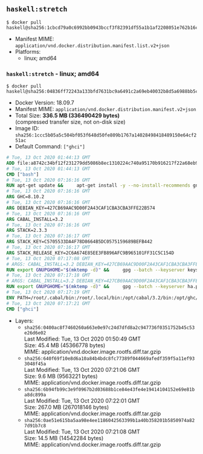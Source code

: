 ## `haskell:stretch`

```console
$ docker pull haskell@sha256:1cbcd79a0c6992bb0943bccf3f82391df55a1b1af2208051e762b16c4d00d4e9
```

-	Manifest MIME: `application/vnd.docker.distribution.manifest.list.v2+json`
-	Platforms:
	-	linux; amd64

### `haskell:stretch` - linux; amd64

```console
$ docker pull haskell@sha256:04836ff72243a133bfd7631bc9a6491c2a69eb40032b8d5a6988bb5cf9041bb0
```

-	Docker Version: 18.09.7
-	Manifest MIME: `application/vnd.docker.distribution.manifest.v2+json`
-	Total Size: **336.5 MB (336490429 bytes)**  
	(compressed transfer size, not on-disk size)
-	Image ID: `sha256:1ccc5b05a5c504bf053f648d50fe809b1767a14028498418489150e64cf251ac`
-	Default Command: `["ghci"]`

```dockerfile
# Tue, 13 Oct 2020 01:44:13 GMT
ADD file:a8742c34bf12f231279dd5086b8ec1310224c740a95170b916217f22a68eb9a7 in / 
# Tue, 13 Oct 2020 01:44:13 GMT
CMD ["bash"]
# Tue, 13 Oct 2020 07:16:16 GMT
RUN apt-get update &&     apt-get install -y --no-install-recommends gnupg ca-certificates dirmngr &&     rm -rf /var/lib/apt/lists/*
# Tue, 13 Oct 2020 07:16:16 GMT
ARG GHC=8.10.2
# Tue, 13 Oct 2020 07:16:16 GMT
ARG DEBIAN_KEY=427CB69AAC9D00F2A43CAF1CBA3CBA3FFE22B574
# Tue, 13 Oct 2020 07:16:16 GMT
ARG CABAL_INSTALL=3.2
# Tue, 13 Oct 2020 07:16:16 GMT
ARG STACK=2.3.3
# Tue, 13 Oct 2020 07:16:17 GMT
ARG STACK_KEY=C5705533DA4F78D8664B5DC0575159689BEFB442
# Tue, 13 Oct 2020 07:16:17 GMT
ARG STACK_RELEASE_KEY=2C6A674E85EE3FB896AFC9B965101FF31C5C154D
# Tue, 13 Oct 2020 07:17:08 GMT
# ARGS: CABAL_INSTALL=3.2 DEBIAN_KEY=427CB69AAC9D00F2A43CAF1CBA3CBA3FFE22B574 GHC=8.10.2 STACK=2.3.3 STACK_KEY=C5705533DA4F78D8664B5DC0575159689BEFB442 STACK_RELEASE_KEY=2C6A674E85EE3FB896AFC9B965101FF31C5C154D
RUN export GNUPGHOME="$(mktemp -d)" &&     gpg --batch --keyserver keyserver.ubuntu.com --recv-keys ${DEBIAN_KEY} &&     gpg --batch --armor --export ${DEBIAN_KEY} > /etc/apt/trusted.gpg.d/haskell.org.gpg.asc &&     gpgconf --kill all &&     echo 'deb http://downloads.haskell.org/debian stretch main' > /etc/apt/sources.list.d/ghc.list &&     apt-get update &&     apt-get install -y --no-install-recommends         cabal-install-${CABAL_INSTALL}         curl         g++         ghc-${GHC}         git         libsqlite3-dev         libtinfo-dev         make         netbase         openssh-client         xz-utils         zlib1g-dev &&     rm -rf "$GNUPGHOME" /var/lib/apt/lists/*
# Tue, 13 Oct 2020 07:17:18 GMT
# ARGS: CABAL_INSTALL=3.2 DEBIAN_KEY=427CB69AAC9D00F2A43CAF1CBA3CBA3FFE22B574 GHC=8.10.2 STACK=2.3.3 STACK_KEY=C5705533DA4F78D8664B5DC0575159689BEFB442 STACK_RELEASE_KEY=2C6A674E85EE3FB896AFC9B965101FF31C5C154D
RUN export GNUPGHOME="$(mktemp -d)" &&     gpg --batch --keyserver ha.pool.sks-keyservers.net --recv-keys ${STACK_KEY} &&     gpg --batch --keyserver ha.pool.sks-keyservers.net --recv-keys ${STACK_RELEASE_KEY} &&     curl -fSL https://github.com/commercialhaskell/stack/releases/download/v${STACK}/stack-${STACK}-linux-x86_64.tar.gz -o stack.tar.gz &&     curl -fSL https://github.com/commercialhaskell/stack/releases/download/v${STACK}/stack-${STACK}-linux-x86_64.tar.gz.asc -o stack.tar.gz.asc &&     gpg --batch --trusted-key 0x575159689BEFB442 --verify stack.tar.gz.asc stack.tar.gz &&     tar -xf stack.tar.gz -C /usr/local/bin --strip-components=1 &&     /usr/local/bin/stack config set system-ghc --global true &&     /usr/local/bin/stack config set install-ghc --global false &&     rm -rf "$GNUPGHOME" /var/lib/apt/lists/* /stack.tar.gz.asc /stack.tar.gz
# Tue, 13 Oct 2020 07:17:19 GMT
ENV PATH=/root/.cabal/bin:/root/.local/bin:/opt/cabal/3.2/bin:/opt/ghc/8.10.2/bin:/usr/local/sbin:/usr/local/bin:/usr/sbin:/usr/bin:/sbin:/bin
# Tue, 13 Oct 2020 07:17:21 GMT
CMD ["ghci"]
```

-	Layers:
	-	`sha256:0400ac8f7460260a663e0e97c24d7dfd8a2c947736f0351752b45c53e26d6e02`  
		Last Modified: Tue, 13 Oct 2020 01:50:49 GMT  
		Size: 45.4 MB (45366778 bytes)  
		MIME: application/vnd.docker.image.rootfs.diff.tar.gzip
	-	`sha256:640f69f10e8d6a10a84b4bdc8fc77389f044669afedf359f5a11ef933048f45a`  
		Last Modified: Tue, 13 Oct 2020 07:21:06 GMT  
		Size: 9.6 MB (9563221 bytes)  
		MIME: application/vnd.docker.image.rootfs.diff.tar.gzip
	-	`sha256:6b94fb99c3e9f0967b2d03688b1ce84e43fe4e19414104152e69e81ba8dc899a`  
		Last Modified: Tue, 13 Oct 2020 07:22:01 GMT  
		Size: 267.0 MB (267018146 bytes)  
		MIME: application/vnd.docker.image.rootfs.diff.tar.gzip
	-	`sha256:0ae51e615ba5aa98e4ee1186042563399b1a40b358201b5850974a827d91b7c8`  
		Last Modified: Tue, 13 Oct 2020 07:21:08 GMT  
		Size: 14.5 MB (14542284 bytes)  
		MIME: application/vnd.docker.image.rootfs.diff.tar.gzip
